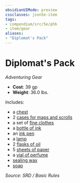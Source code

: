 ```yaml
---
obsidianUIMode: preview
cssclasses: json5e-item
tags:
- compendium/src/5e/phb
- item/gear
aliases: 
- "Diplomat's Pack"
---
```

# Diplomat's Pack
*Adventuring Gear*  

- **Cost**: 39 gp
- **Weight**: 36.0 lbs.

Includes:

- a [chest](chest.md)  
- 2 [cases for maps and scrolls](map-or-scroll-case.md)  
- a set of [fine clothes](fine-clothes.md)  
- a [bottle of ink](ink-1-ounce-bottle.md)  
- an [ink pen](ink-pen.md)  
- a [lamp](lamp.md)  
- 2 [flasks of oil](oil-flask.md)  
- 5 [sheets of paper](paper-one-sheet.md)  
- a [vial of perfume](perfume-vial.md)  
- [sealing wax](sealing-wax.md)  
- [soap](soap.md)  

*Source: SRD / Basic Rules*